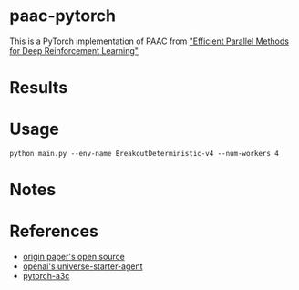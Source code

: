 # paac-pytorch

This is a PyTorch implementation of PAAC from ["Efficient Parallel Methods for Deep Reinforcement Learning"](https://arxiv.org/abs/1705.04862)

# Results

# Usage

```
python main.py --env-name BreakoutDeterministic-v4 --num-workers 4
```

# Notes



# References

- [origin paper's open source](https://github.com/Alfredvc/paac)
- [openai's universe-starter-agent](https://github.com/openai/universe-starter-agent)
- [pytorch-a3c](https://github.com/ikostrikov/pytorch-a3c)

